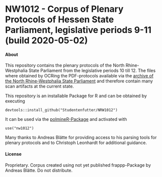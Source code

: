 # NW1012 - Corpus of Plenary Protocols of Hessen State Parliament, legislative periods 9-11 (build 2020-05-02)

#### About

This repository contains the plenary protocols of the North Rhine-Westphalia State Parliament from the legislative periods 10 till 12. 
The files where obtained by OCRing the PDF-protocols available via the [archive of the North Rhine-Westphalia State Parliament](https://www.landtag.nrw.de/home/dokumente_und_recherche/dokumentenabruf.html) and therefore contain many scan artifacts at the current state.

This repository is an installable Package for R and can be obtained by executing
```
devtools::install_github("Studentenfutter/NRW1012")
```
It can be used via the [polmineR-Package](https://github.com/PolMine/polmineR) and activated with
```
use("nw1012")
```

Many thanks to Andreas Blätte for providing access to his parsing tools for plenary protocols and to Christoph Leonhardt for additional guidance.


#### License

Proprietary.
Corpus created using not yet published frappp-Package by Andreas Blätte. Do not distribute.

